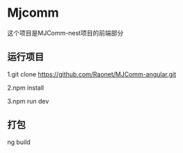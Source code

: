# Mjcomm

这个项目是MJComm-nest项目的前端部分

## 运行项目

1.git clone https://github.com/Raonet/MJComm-angular.git

2.npm install

3.npm run dev

## 打包

ng build
